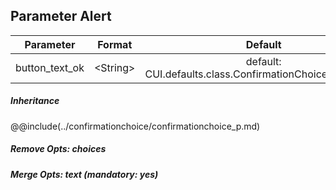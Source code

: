 ## Parameter Alert

|	Parameter			|			Format			|	Default					|	Mandatory	|	Description				| 
|		---				|			---				|	:---:					|	:---:		|		---					|
|	button_text_ok	|	<dt>&lt;String&gt;	|	default: CUI.defaults.class.ConfirmationChoice.defaults.ok	|	yes	|	Lorem	|

##### Inheritance
@@include(../confirmationchoice/confirmationchoice_p.md)

##### Remove Opts: choices

##### Merge Opts: text (mandatory: yes)